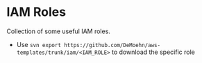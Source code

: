 # IAM Roles

Collection of some useful IAM roles.

- Use `svn export https://github.com/DeMoehn/aws-templates/trunk/iam/<IAM_ROLE>` to download the specific role